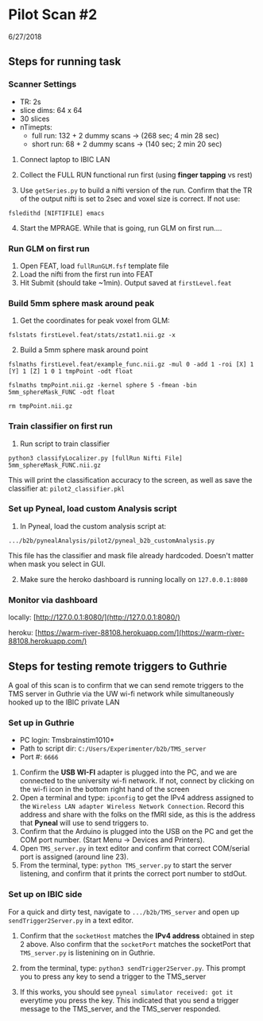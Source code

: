 # Pilot Scan #2
6/27/2018


## Steps for running task
### Scanner Settings

* TR: 2s
* slice dims: 64 x 64
* 30 slices
* nTimepts: 
	* full run: 132 + 2 dummy scans -> (268 sec; 4 min 28 sec)
	* short run: 68 + 2 dummy scans -> (140 sec; 2 min 20 sec)

	
1. Connect laptop to IBIC LAN
2. Collect the FULL RUN functional run first (using **finger tapping** vs rest)

3. Use `getSeries.py` to build a nifti version of the run. Confirm that the TR of the output nifti is set to 2sec and voxel size is correct. If not use:

`fsledithd [NIFTIFILE] emacs`

4. Start the MPRAGE. While that is going, run GLM on first run....

### Run GLM on first run

1. Open FEAT, load `fullRunGLM.fsf` template file
2. Load the nifti from the first run into FEAT
3. Hit Submit (should take ~1min). Output saved at `firstLevel.feat`

### Build 5mm sphere mask around peak

1. Get the coordinates for peak voxel from GLM:

`fslstats firstLevel.feat/stats/zstat1.nii.gz -x`

2. Build a 5mm sphere mask around point

`fslmaths firstLevel.feat/example_func.nii.gz -mul 0 -add 1 -roi [X] 1 [Y] 1 [Z] 1 0 1 tmpPoint -odt float`

`fslmaths tmpPoint.nii.gz -kernel sphere 5 -fmean -bin 5mm_sphereMask_FUNC -odt float`

`rm tmpPoint.nii.gz`

### Train classifier on first run

1. Run script to train classifier

`python3 classifyLocalizer.py [fullRun Nifti File] 5mm_sphereMask_FUNC.nii.gz`

This will print the classification accuracy to the screen, as well as save the classifier at: `pilot2_classifier.pkl`


### Set up Pyneal, load custom Analysis script

1. In Pyneal, load the custom analysis script at:

`.../b2b/pynealAnalysis/pilot2/pyneal_b2b_customAnalysis.py`

This file has the classifier and mask file already hardcoded. Doesn't matter when mask you select in GUI. 

2. Make sure the heroko dashboard is running locally on `127.0.0.1:8080`


### Monitor via dashboard
locally: [http://127.0.0.1:8080/](http://127.0.0.1:8080/)

heroku: [https://warm-river-88108.herokuapp.com/](https://warm-river-88108.herokuapp.com/)

## Steps for testing remote triggers to Guthrie

A goal of this scan is to confirm that we can send remote triggers to the TMS server in Guthrie via the UW wi-fi network while simultaneously hooked up to the IBIC private LAN

### Set up in Guthrie
* PC login: Tmsbrainstim1010*
* Path to script dir: `C:/Users/Experimenter/b2b/TMS_server`
* Port #: `6666`

1. Confirm the **USB WI-FI** adapter is plugged into the PC, and we are connected to the university wi-fi network. If not, connect by clicking on the wi-fi icon in the bottom right hand of the screen
2. Open a terminal and type: `ipconfig` to get the IPv4 address assigned to the `Wireless LAN adapter Wireless Network Connection`. Record this address and share with the folks on the fMRI side, as this is the address that **Pyneal** will use to send triggers to. 
3. Confirm that the Arduino is plugged into the USB on the PC and get the COM port number. (Start Menu -> Devices and Printers). 
4. Open `TMS_server.py` in text editor and confirm that correct COM/serial port is assigned (around line 23). 
5. From the terminal, type: `python TMS_server.py` to start the server listening, and confirm that it prints the correct port number to stdOut. 

### Set up on IBIC side
For a quick and dirty test, navigate to `.../b2b/TMS_server` and open up `sendTrigger2Server.py` in a text editor. 

1. Confirm that the `socketHost` matches the **IPv4 address** obtained in step 2 above. Also confirm that the `socketPort` matches the socketPort that `TMS_server.py` is listenining on in Guthrie. 

2. from the terminal, type: `python3 sendTrigger2Server.py`. This prompt you to press any key to send a trigger to the TMS_server

3. If this works, you should see `pyneal simulator received: got it` everytime you press the key. This indicated that you send a trigger message to the TMS_server, and the TMS_server responded. 
